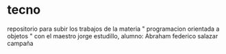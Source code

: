 # tecno
repositorio para subir los trabajos de la materia " programacion orientada a objetos " con el maestro jorge estudillo, alumno: Abraham federico salazar campaña 
